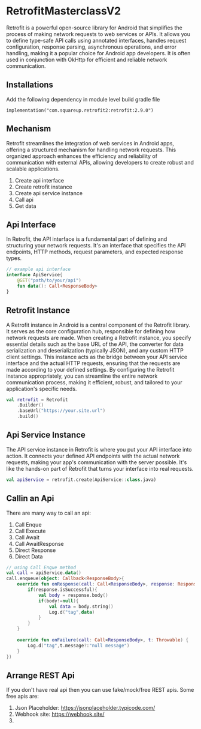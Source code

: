 # RetrofitMasterclassV2

Retrofit is a powerful open-source library for Android that simplifies the process of making network requests to web services or APIs. It allows you to define type-safe API calls using annotated interfaces, handles request configuration, response parsing, asynchronous operations, and error handling, making it a popular choice for Android app developers. It is often used in conjunction with OkHttp for efficient and reliable network communication.

## Installations
Add the following dependency in module level build gradle file
```
implementation("com.squareup.retrofit2:retrofit:2.9.0")
```

## Mechanism
Retrofit streamlines the integration of web services in Android apps, offering a structured mechanism for handling network requests. This organized approach enhances the efficiency and reliability of communication with external APIs, allowing developers to create robust and scalable applications.

1. Create api interface
2. Create retrofit instance
3. Create api service instance
4. Call api
5. Get data

## Api Interface
In Retrofit, the API interface is a fundamental part of defining and structuring your network requests. It's an interface that specifies the API endpoints, HTTP methods, request parameters, and expected response types.
```kt
// example api interface
interface ApiService{  
    @GET("path/to/your/api")  
    fun data(): Call<ResponseBody>  
}
```

## Retrofit Instance
A Retrofit instance in Android is a central component of the Retrofit library. It serves as the core configuration hub, responsible for defining how network requests are made. When creating a Retrofit instance, you specify essential details such as the base URL of the API, the converter for data serialization and deserialization (typically JSON), and any custom HTTP client settings. This instance acts as the bridge between your API service interface and the actual HTTP requests, ensuring that the requests are made according to your defined settings. By configuring the Retrofit instance appropriately, you can streamline the entire network communication process, making it efficient, robust, and tailored to your application's specific needs.
```kt
val retrofit = Retrofit  
    .Builder()  
    .baseUrl("https://your.site.url")  
    .build()
```

## Api Service Instance
The API service instance in Retrofit is where you put your API interface into action. It connects your defined API endpoints with the actual network requests, making your app's communication with the server possible. It's like the hands-on part of Retrofit that turns your interface into real requests.
```kt
val apiService = retrofit.create(ApiService::class.java)
```

## Callin an Api

There are many way to call an api:
1. Call Enque
2. Call Execute
3. Call Await
4. Call AwaitResponse
5. Direct Response
6. Direct Data
```kt
// using Call Enque method
val call = apiService.data()  
call.enqueue(object: Callback<ResponseBody>{  
    override fun onResponse(call: Call<ResponseBody>, response: Response<ResponseBody>) {  
        if(response.isSuccessful){  
            val body = response.body()  
            if(body!=null){  
                val data = body.string()  
                Log.d("tag",data)  
            }  
        }  
    }  
  
    override fun onFailure(call: Call<ResponseBody>, t: Throwable) {  
        Log.d("tag",t.message?:"null message")  
    }  
})
```

## Arrange REST Api
If you don't have real api then you can use fake/mock/free REST apis. Some free apis are:
1. Json Placeholder: https://jsonplaceholder.typicode.com/
2. Webhook site: https://webhook.site/
3. 
<!--stackedit_data:
eyJoaXN0b3J5IjpbLTE0NjcwNjM2ODcsLTI4NTMzNjcyNywtMT
k2MDA5MzMxMyw0MjUzODgxMDUsLTUzMzkwNzU4OCwtMTkwMzk4
MzI3NiwzMDUxNzMyMjMsMjA4Njk3NTU2OSwxNjQ2OTEzNDcsLT
c2ODM5MDk1NiwtMjA5MTY2MDMyLC02MzczNDYwMiw2ODMxMzEx
MTAsLTIyNTg5NTU5MSwxODQ3MDU3OTEsLTE5ODQ1MDkzOThdfQ
==
-->